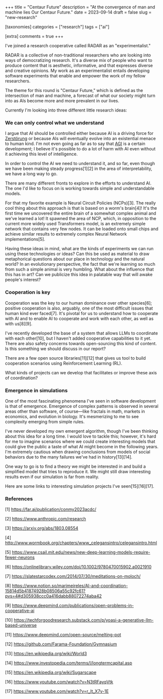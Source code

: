 +++
title = "Centaur Future"
description = "At the convergence of man and machine lies Our Centaur Future."
date = 2023-09-14
draft = false
slug = "new-research"

[taxonomies]
categories = ["research"]
tags = ["ai"]

[extra]
comments = true
+++

I've joined a research cooperative called RADAR as an "experimentalist."

RADAR is a collective of non-traditional researchers who are looking into ways of democratizing research. It's a diverse mix of people who want to produce content that is aesthetic, informative, and that expresses diverse and creative opinions. My work as an experimentalist entails developing software experiments that enable and empower the work of my fellow researchers.

The theme for this round is "Centaur Future," which is defined as the intersection of man and machine, a forecast of what our society might turn into as AIs become more and more prevalent in our lives.

Currently I'm looking into three different little research ideas:

### We can only control what we understand


I argue that AI should be controlled either because AI is a driving force for [Zerstörung](https://en.wikipedia.org/wiki/Creative_destruction) or because AIs will eventually evolve into an existential menace to human kind. I'm not even going as far as to say that [AGI](https://en.wikipedia.org/wiki/Artificial_general_intelligence) is a certain development; I believe it's possible to do a lot of harm with AI even without it achieving this level of intelligence.

In order to control the AI we need to understand it, and so far, even though we have been making steady progress[1][2] in the area of interpretability, we have a long way to go.

There are many different fronts to explore in the efforts to understand AI. The one I'd like to focus on is working towards simple and understandable models.

For that my favorite example is Neural Circuit Policies (NCPs)[3]. The really cool thing about this approach is that is based on a worm's brain[4]! It's the first time we uncovered the entire brain of a somewhat complex animal and we've learned a lot! It spawned the area of NCP, which, in opposition to the current more widely used Transformers model, is an extremely simple network that contains very few nodes. It can be loaded onto small chips and achieve similar results to extremely complex Neural Network implementations[5].

Having these ideas in mind, what are the kinds of experiments we can run using these technologies or ideas? Can this be used as material to draw metaphorical questions about our place in technology and the natural world? In an evolutionary perspective, the fact that we're learning so much from such a simple animal is very humbling. What about the influence that this has in art? Can we publicize this idea in palatable way that will awake people's interest?

### Cooperation is key


Cooperation was the key to our human dominance over other species[6]; positive cooperation is also, arguably, one of the most difficult issues that human kind ever faced[7]. It's pivotal for us to understand how to cooperate with AI and to enable AI to cooperate and work with each other, as well as with us[8][9].

I've recently developed the base of a system that allows LLMs to coordinate with each other[10], but I haven't added cooperative capabilities to it yet. There are also safety concerns towards open-sourcing this kind of content. Is this something we should discuss in our report?

There are a few open source libraries[11][12] that gives us tool to build cooperation scenarios using Reinforcement Learning (RL).

What kinds of projects can we develop that facilitates or improve these axis of coordination?

### Emergence in simulations


One of the most fascinating phenomena I've seen in software development is that of emergence. Emergence of complex patterns is observed in several areas other than software, of course—like fractals in math, markets in economics, and evolution in biology. It's mesmerizing to me to see complexity emerging from simple rules.

I've never developed my own emergent algorithm, though I've been thinking about this idea for a long time. I would love to tackle this; however, it's hard for me to imagine scenarios where we could create interesting models that could give the public a taste of what AI might become in the following years. I'm extremely cautious when drawing conclusions from models of social behaviors due to the many failures we've had in history[13][14].

One way to go is to find a theory we might be interested in and build a simplified model that tries to reproduce it. We might still draw interesting results even if our simulation is far from reality.

Here are some links to interesting simulation projects I've seen[15][16][17].

### References

[1] https://far.ai/publication/conmy2023acdc/

[2] https://www.anthropic.com/research

[3] https://arxiv.org/abs/1803.08554

[4] http://www.wormbook.org/chapters/www_celegansintro/celegansintro.html

[5] https://www.csail.mit.edu/news/new-deep-learning-models-require-fewer-neurons


[6] https://onlinelibrary.wiley.com/doi/10.1002/9780470015902.a0021910

[7] https://slatestarcodex.com/2014/07/30/meditations-on-moloch/

[8] https://www.notion.so/marimeireles/AI-and-coordination-15814d5b41874928b08506a55c92fc61?pvs=4#d305938ccc0a416dabb88072274aba42

[9] https://www.deepmind.com/publications/open-problems-in-cooperative-ai

[10] https://techforgoodresearch.substack.com/p/yoasi-a-generative-llm-based-universe

[11] https://www.deepmind.com/open-source/melting-pot

[12] https://github.com/Farama-Foundation/Gymnasium


[13] https://en.wikipedia.org/wiki/World3

[14] https://www.investopedia.com/terms/l/longtermcapital.asp

[15] https://en.wikipedia.org/wiki/Sugarscape

[16] https://www.youtube.com/watch?v=N3tRFayqVtk

[17] https://www.youtube.com/watch?v=r_It_X7v-1E
